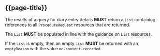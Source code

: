 ## {{page-title}}

<p>The results of a query for diary entry details <strong>MUST</strong> return a <code class="highlighter-rouge">List</code> containing references to all <code class="highlighter-rouge">ProcedureRequest</code> resources that are returned.</p>

<p>The <code class="highlighter-rouge">List</code> <strong>MUST</strong> be populated in line with the guidance on <code class="highlighter-rouge">List</code> resources.</p>

<p>If the <code class="highlighter-rouge">List</code> is empty, then an empty <code class="highlighter-rouge">List</code> <strong>MUST</strong> be returned with an <code class="highlighter-rouge">emptyReason</code> with the value <code class="highlighter-rouge">no-content-recorded</code>.</p>

